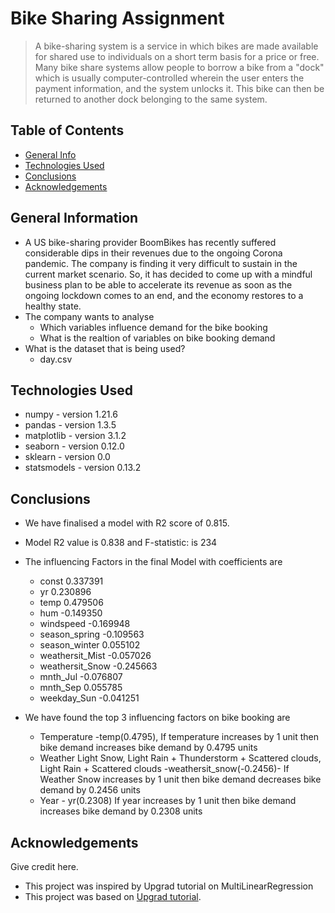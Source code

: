 # Bike Sharing Assignment
>A bike-sharing system is a service in which bikes are made available for shared use to individuals on a short term basis for a price or free. Many bike share systems allow people to borrow a bike from a "dock" which is usually computer-controlled wherein the user enters the payment information, and the system unlocks it. This bike can then be returned to another dock belonging to the same system.




## Table of Contents
* [General Info](#general-information)
* [Technologies Used](#technologies-used)
* [Conclusions](#conclusions)
* [Acknowledgements](#acknowledgements)

<!-- You can include any other section that is pertinent to your problem -->

## General Information
- A US bike-sharing provider BoomBikes has recently suffered considerable dips in their revenues due to the ongoing Corona pandemic. The company is finding it very difficult to sustain in the current market scenario. So, it has decided to come up with a mindful business plan to be able to accelerate its revenue as soon as the ongoing lockdown comes to an end, and the economy restores to a healthy state.
- The company wants to analyse
  * Which variables influence demand for the bike booking
  * What is the realtion of  variables on bike booking demand
- What is the dataset that is being used?
  * day.csv

<!-- You don't have to answer all the questions - just the ones relevant to your project. -->



<!-- You don't have to answer all the questions - just the ones relevant to your project. -->


## Technologies Used
- numpy - version 1.21.6
- pandas - version 1.3.5
- matplotlib - version 3.1.2
- seaborn - version 0.12.0
- sklearn - version 0.0
- statsmodels - version 0.13.2

<!-- As the libraries versions keep on changing, it is recommended to mention the version of library used in this project -->

## Conclusions
- We have finalised a model with R2 score of 0.815.
- Model R2 value is 0.838 and F-statistic:	 is 234
- The influencing Factors in the final Model with coefficients are 
    * const              0.337391
    * yr                 0.230896
    * temp               0.479506
    * hum               -0.149350
    * windspeed         -0.169948
    * season_spring     -0.109563
    * season_winter      0.055102
    * weathersit_Mist   -0.057026
    * weathersit_Snow   -0.245663
    * mnth_Jul          -0.076807
    * mnth_Sep           0.055785
    * weekday_Sun       -0.041251

- We have found the top 3 influencing factors on bike booking are 
    *	Temperature -temp(0.4795), If temperature increases by 1 unit then bike demand increases bike demand by 0.4795  units
    *	Weather Light Snow, Light Rain + Thunderstorm + Scattered clouds, Light Rain + Scattered clouds -weathersit_snow(-0.2456)- If Weather Snow increases by 1 unit then bike demand decreases bike demand by 0.2456 units
    *	Year - yr(0.2308) If year increases by 1 unit then bike demand increases bike demand by 0.2308 units



## Acknowledgements
Give credit here.
- This project was inspired by Upgrad tutorial on MultiLinearRegression
- This project was based on [Upgrad tutorial](https://learn.upgrad.com/course/4431?courseId=26360).



<!-- Optional -->
<!-- ## License -->
<!-- This project is open source and available under the [... License](). -->

<!-- You don't have to include all sections - just the one's relevant to your project -->
